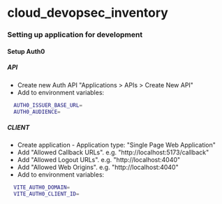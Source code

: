 # cloud_devopsec_inventory

### Setting up application for development

#### Setup Auth0

##### API

- Create new Auth API "Applications > APIs > Create New API"
- Add to environment variables:

```bash
  AUTH0_ISSUER_BASE_URL=
  AUTH0_AUDIENCE=
```

##### CLIENT

- Create application - Application type: "Single Page Web Application"
- Add "Allowed Callback URLs". e.g. "http://localhost:5173/callback"
- Add "Allowed Logout URLs". e.g. "http://localhost:4040"
- Add "Allowed Web Origins". e.g. "http://localhost:4040"
- Add to environment variables:

```bash
  VITE_AUTH0_DOMAIN=
  VITE_AUTH0_CLIENT_ID=
```


